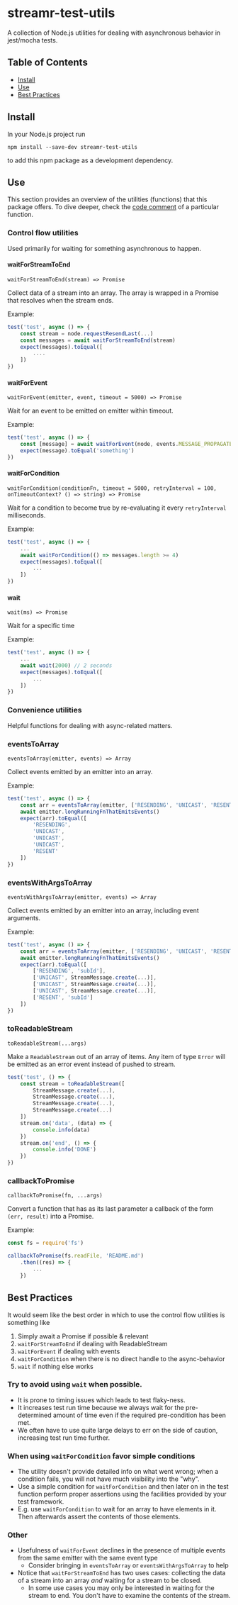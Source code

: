 # streamr-test-utils
A collection of Node.js utilities for dealing with asynchronous behavior in jest/mocha tests.

## Table of Contents
- [Install](#install)
- [Use](#use)
- [Best Practices](#best-practices)

## Install
In your Node.js project run
```
npm install --save-dev streamr-test-utils
```
to add this npm package as a development dependency.

## Use

This section provides an overview of the utilities (functions) that this package offers. To dive deeper, check the
[code comment](src/utils.ts) of a particular function.

### Control flow utilities

Used primarily for waiting for something asynchronous to happen.

#### waitForStreamToEnd
```
waitForStreamToEnd(stream) => Promise
```

Collect data of a stream into an array. The array is wrapped in a Promise that resolves when the stream ends.

Example:
```js
test('test', async () => {
    const stream = node.requestResendLast(...)
    const messages = await waitForStreamToEnd(stream)
    expect(messages).toEqual([
        ....
    ])
})
``` 

#### waitForEvent
```
waitForEvent(emitter, event, timeout = 5000) => Promise
```

Wait for an event to be emitted on emitter within timeout.

Example:
```js
test('test', async () => {
    const [message] = await waitForEvent(node, events.MESSAGE_PROPAGATED)
    expect(message).toEqual('something')
})
``` 

#### waitForCondition
```
waitForCondition(conditionFn, timeout = 5000, retryInterval = 100, onTimeoutContext? () => string) => Promise
```

Wait for a condition to become true by re-evaluating it every `retryInterval` milliseconds.

Example:
```js
test('test', async () => {
    ...
    await waitForCondition(() => messages.length >= 4)
    expect(messages).toEqual([
        ...
    ])
})
``` 

#### wait
```
wait(ms) => Promise
```

Wait for a specific time

Example:
```js
test('test', async () => {
    ...
    await wait(2000) // 2 seconds
    expect(messages).toEqual([
        ...
    ])
})
``` 

### Convenience utilities

Helpful functions for dealing with async-related matters.

### eventsToArray
```
eventsToArray(emitter, events) => Array
```

Collect events emitted by an emitter into an array.

Example:
```js
test('test', async () => {
    const arr = eventsToArray(emitter, ['RESENDING', 'UNICAST', 'RESENT', 'NO_RESEND'])
    await emitter.longRunningFnThatEmitsEvents()
    expect(arr).toEqual([
        'RESENDING',
        'UNICAST',
        'UNICAST',
        'UNICAST',
        'RESENT'
    ])
})
``` 

### eventsWithArgsToArray
```
eventsWithArgsToArray(emitter, events) => Array
```

Collect events emitted by an emitter into an array, including event arguments.

Example:
```js
test('test', async () => {
    const arr = eventsToArray(emitter, ['RESENDING', 'UNICAST', 'RESENT', 'NO_RESEND'])
    await emitter.longRunningFnThatEmitsEvents()
    expect(arr).toEqual([
        ['RESENDING', 'subId'],
        ['UNICAST', StreamMessage.create(...)],
        ['UNICAST', StreamMessage.create(...)],
        ['UNICAST', StreamMessage.create(...)],
        ['RESENT', 'subId']
    ])
})
``` 

### toReadableStream
```
toReadableStream(...args)
```

Make a `ReadableStream` out of an array of items. Any item of type `Error` will be emitted as an error event instead
of pushed to stream.

```js
test('test', () => {
    const stream = toReadableStream([
        StreamMessage.create(...),
        StreamMessage.create(...),
        StreamMessage.create(...),
        StreamMessage.create(...)
    ])
    stream.on('data', (data) => {
        console.info(data)
    })
    stream.on('end', () => {
        console.info('DONE')
    })
})
```

### callbackToPromise
```
callbackToPromise(fn, ...args)
```

Convert a function that has as its last parameter a callback of the form `(err, result)` into a Promise.

Example:
```js
const fs = require('fs')

callbackToPromise(fs.readFile, 'README.md')
    .then((res) => {
        ...
    })
``` 

## Best Practices

It would seem like the best order in which to use the control flow utilities is something like
1. Simply await a Promise if possible & relevant
2. `waitForStreamToEnd` if dealing with ReadableStream
3. `waitForEvent` if dealing with events
4. `waitForCondition` when there is no direct handle to the async-behavior 
5. `wait` if nothing else works

### Try to avoid using `wait` when possible.

- It is prone to timing issues which leads to test flaky-ness.
- It increases test run time because we always wait for the pre-determined amount of time even if the required pre-condition has been met.
- We often have to use quite large delays to err on the side of caution, increasing test run time further.

### When using `waitForCondition` favor simple conditions
- The utility doesn't provide detailed info on what went wrong; when a condition fails, you will not have much visibility into the "why". 
- Use a simple condition for `waitForCondition` and then later on in the test function perform proper assertions using the facilities provided by your test framework.
- E.g. use `waitForCondition` to wait for an array to have elements in it. Then afterwards assert the contents of those elements.

### Other
- Usefulness of `waitForEvent` declines in the presence of multiple events from the same emitter with the same event type
    - Consider bringing in `eventsToArray` or `eventsWithArgsToArray` to help
- Notice that `waitForStreamToEnd` has two uses cases: collecting the data of a stream into an array _and_ waiting for a
stream to be closed.
    - In some use cases you may only be interested in waiting for the stream to end. You don't have to examine the
    contents of the stream.
